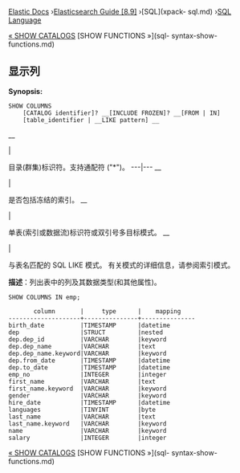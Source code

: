 

[Elastic Docs](/guide/) ›[Elasticsearch Guide [8.9]](index.md) ›[SQL](xpack-
sql.md) ›[SQL Language](sql-spec.md)

[« SHOW CATALOGS](sql-syntax-show-catalogs.md) [SHOW FUNCTIONS »](sql-
syntax-show-functions.md)

## 显示列

**Synopsis:**

    
    
    SHOW COLUMNS
        [CATALOG identifier]? __[INCLUDE FROZEN]? __[FROM | IN]
        [table_identifier | __LIKE pattern] __

__

|

目录(群集)标识符。支持通配符 ("*")。   ---|---    __

|

是否包括冻结的索引。   __

|

单表(索引或数据流)标识符或双引号多目标模式。   __

|

与表名匹配的 SQL LIKE 模式。   有关模式的详细信息，请参阅索引模式。

**描述**：列出表中的列及其数据类型(和其他属性)。

    
    
    SHOW COLUMNS IN emp;
    
           column       |     type      |    mapping
    --------------------+---------------+---------------
    birth_date          |TIMESTAMP      |datetime
    dep                 |STRUCT         |nested
    dep.dep_id          |VARCHAR        |keyword
    dep.dep_name        |VARCHAR        |text
    dep.dep_name.keyword|VARCHAR        |keyword
    dep.from_date       |TIMESTAMP      |datetime
    dep.to_date         |TIMESTAMP      |datetime
    emp_no              |INTEGER        |integer
    first_name          |VARCHAR        |text
    first_name.keyword  |VARCHAR        |keyword
    gender              |VARCHAR        |keyword
    hire_date           |TIMESTAMP      |datetime
    languages           |TINYINT        |byte
    last_name           |VARCHAR        |text
    last_name.keyword   |VARCHAR        |keyword
    name                |VARCHAR        |keyword
    salary              |INTEGER        |integer

[« SHOW CATALOGS](sql-syntax-show-catalogs.md) [SHOW FUNCTIONS »](sql-
syntax-show-functions.md)
